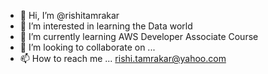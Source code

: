- 👋 Hi, I’m @rishitamrakar
- 👀 I’m interested in learning the Data world
- 🌱 I’m currently learning AWS Developer Associate Course
- 💞️ I’m looking to collaborate on ...
- 📫 How to reach me ... rishi.tamrakar@yahoo.com

<!---
rishitamrakar/rishitamrakar is a ✨ special ✨ repository because its `README.md` (this file) appears on your GitHub profile.
You can click the Preview link to take a look at your changes.
--->

